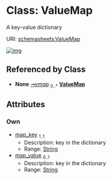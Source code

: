 
# Class: ValueMap


A key-value dictionary

URI: [schemasheets:ValueMap](https://w3id.org/linkml/configschema/ValueMap)


[![img](https://yuml.me/diagram/nofunky;dir:TB/class/[ColumnSettings]++-%20vmap%200..*>[ValueMap&#124;map_key(pk):string;map_value:string%20%3F],[ColumnSettings])](https://yuml.me/diagram/nofunky;dir:TB/class/[ColumnSettings]++-%20vmap%200..*>[ValueMap&#124;map_key(pk):string;map_value:string%20%3F],[ColumnSettings])

## Referenced by Class

 *  **None** *[➞vmap](columnSettings__vmap.md)*  <sub>0..\*</sub>  **[ValueMap](ValueMap.md)**

## Attributes


### Own

 * [map_key](map_key.md)  <sub>1..1</sub>
     * Description: key in the dictionary
     * Range: [String](types/String.md)
 * [map_value](map_value.md)  <sub>0..1</sub>
     * Description: key in the dictionary
     * Range: [String](types/String.md)
